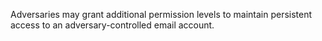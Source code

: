 Adversaries may grant additional permission levels to maintain persistent access to an adversary-controlled email account.